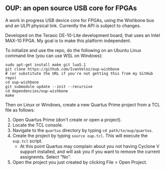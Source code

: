 ## OUP: an open source USB core for FPGAs

A work in progress USB device core for FPGAs, using the Wishbone bus and an ULPI physical link.
Currently the API is subject to changes.

Developed on the Terasic DE-10-Lite development board, that uses an Intel MAX-10 FPGA. My goal is to make this platform independent.

To initialize and use the repo, do the following on an Ubuntu Linux command line (you can use WSL on Windows):
```
sudo apt-get install make git lua5.1
git clone https://github.com/IvanVeloz/oup-wishbone
# (or substitute the URL if you're not getting this from my GitHub repo)
cd oup-wishbone
git submodule update --init --recursive
cd dependencies/oup-wishbone
make
```

Then on Linux or Windows, create a new Quartus Prime project from a TCL file as follows:
1. Open Quartus Prime (don't create or open a project).
2. Locate the TCL console.
3. Navigate to the `quartus` directory by typing `cd path/to/oup/quartus`.
4. Create the project by typing `source oup.tcl`. This will execute the `oup.tcl` script.
    * At this point Quartus may complain about you not having Cyclone V support installed, and will ask you if you want to remove the current assignemts. Select "No".
5. Open the project you just created by clicking File > Open Project.
